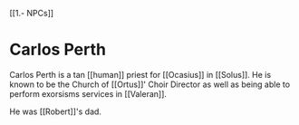 [[1.- NPCs]]
# Carlos Perth
Carlos Perth is a tan [[human]] priest for [[Ocasius]] in [[Solus]]. He is known to be the Church of [[Ortus]]' Choir Director as well as being able to perform exorsisms services in [[Valeran]]. 

He was [[Robert]]'s dad.